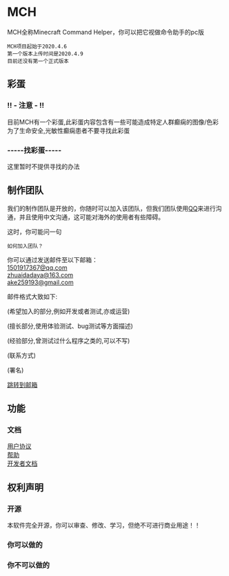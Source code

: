 # MCH
MCH全称Minecraft Command Helper，你可以把它视做命令助手的pc版
```
MCH项目起始于2020.4.6
第一个版本上传时间是2020.4.9
目前还没有第一个正式版本
```
## 彩蛋
### !! -  注意 - !!
目前MCH有一个彩蛋,此彩蛋内容包含有一些可能造成特定人群癫痫的图像/色彩<br>
为了生命安全,光敏性癫痫患者不要寻找此彩蛋

### -----找彩蛋-----
这里暂时不提供寻找的办法

## 制作团队
我们的制作团队是开放的，你随时可以加入该团队，但我们团队使用[QQ](https://play.google.com/store/apps/details?id=com.tencent.mobileqq&hl=zh&gl=US&referrer=utm_source%3Dgoogle%26utm_medium%3Dorganic%26utm_term%3D%E4%B8%8B%E8%BD%BDqq&pcampaignid=APPU_1_J92HYPrwHu3EmAXinaOYBA)来进行沟通，并且使用中文沟通，这可能对海外的使用者有些障碍。

这时，你可能问一句
```
如何加入团队？
```

你可以通过发送邮件至以下邮箱：<br>
1501917367@qq.com <br>
zhuaidadaya@163.com <br>
ake259193@gmail.com

邮件格式大致如下:

(希望加入的部分,例如开发或者测试,亦或运营)

(擅长部分,使用体验测试、bug测试等方面描述)

(经验部分,曾测试过什么程序之类的,可以不写)

(联系方式)

(署名)

<a href="mailto:1501917367@qq.com;zhuaidadaya@163.com;3477124880@qq.com;ake259193@gmail.com">跳转到邮箱</a>

## 功能
### 文档
[用户协议](http://caibiwangluo.eu5.org/mch/yhxy.php)<br>
[帮助](https://github.com/andogy/MCH/tree/main/%E4%B8%AD%E6%96%87/%E5%B8%AE%E5%8A%A9/%E4%BD%BF%E7%94%A8%E5%B8%AE%E5%8A%A9)<br>
[开发者文档](http://caibiwangluo.eu5.org/mch/code.php)<br>
## 权利声明
### 开源
本软件完全开源，你可以审查、修改、学习，但绝不可进行商业用途！！
### 你可以做的
### 你不可以做的
